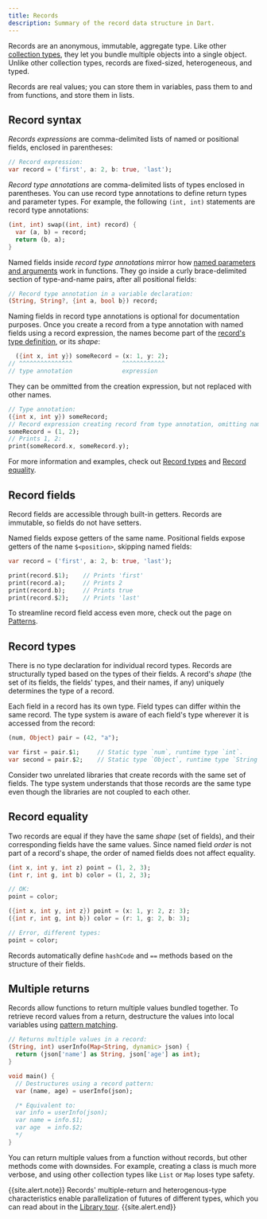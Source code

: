 ```yaml
---
title: Records
description: Summary of the record data structure in Dart.
---
```


Records are an anonymous, immutable, aggregate type. Like other [collection types][], 
they let you bundle multiple objects into a single object. Unlike other collection 
types, records are fixed-sized, heterogeneous, and typed.

Records are real values; you can store them in variables, pass them to and from
functions, and store them in lists.

## Record syntax

_Records expressions_ are comma-delimited lists of named or positional fields,
enclosed in parentheses:

```dart
// Record expression:
var record = ('first', a: 2, b: true, 'last');
```

_Record type annotations_ are comma-delimited lists of types enclosed in parentheses.
You can use record type annotations to define return types and parameter types.
For example, the following `(int, int)` statements are record type annotations:

```dart
(int, int) swap((int, int) record) {
  var (a, b) = record;
  return (b, a);
}
```

Named fields inside _record type annotations_ mirror how
[named parameters and arguments][]
work in functions. They go inside a curly brace-delimited
section of type-and-name pairs, after all positional fields:

```dart
// Record type annotation in a variable declaration:
(String, String?, {int a, bool b}) record;
```

Naming fields in record type annotations is optional for documentation purposes.
Once you create a record from a type annotation with named fields using a record
expression, the names become part of the [record's type definition](#record-types),
or its _shape_:

```dart 
  ({int x, int y}) someRecord = (x: 1, y: 2);
// ^^^^^^^^^^^^^^^              ^^^^^^^^^^^^
// type annotation              expression
```

They can be ommitted from the creation expression, but not replaced
with other names.

```dart
// Type annotation:
({int x, int y}) someRecord;
// Record expression creating record from type annotation, omitting names:
someRecord = (1, 2);
// Prints 1, 2:
print(someRecord.x, someRecord.y);
```

For more information and examples, check out [Record types](#record-types) and
[Record equality](#record-equality).

## Record fields

Record fields are accessible through built-in getters. Records are immutable,
so fields do not have setters. 

Named fields expose getters of the same name. Positional fields expose getters
of the name `$<position>`, skipping named fields:

```dart
var record = ('first', a: 2, b: true, 'last');

print(record.$1);    // Prints 'first'
print(record.a);     // Prints 2
print(record.b);     // Prints true
print(record.$2);    // Prints 'last'
```

To streamline record field access even more, 
check out the page on [Patterns][pattern].

## Record types

There is no type declaration for individual record types. Records are structurally
typed based on the types of their fields. A record's _shape_ (the set of its fields,
the fields' types, and their names, if any) uniquely determines the type of a record. 

Each field in a record has its own type. Field types can differ within the same
record. The type system is aware of each field's type wherever it is accessed
from the record:

```dart
(num, Object) pair = (42, "a");

var first = pair.$1;     // Static type `num`, runtime type `int`.
var second = pair.$2;    // Static type `Object`, runtime type `String`.
```

Consider two unrelated libraries that create records with the same set of fields.
The type system understands that those records are the same type even though the
libraries are not coupled to each other.

## Record equality

Two records are equal if they have the same _shape_ (set of fields),
and their corresponding fields have the same values.
Since named field _order_ is not part of a record's shape, the order of named
fields does not affect equality.

```dart
(int x, int y, int z) point = (1, 2, 3);
(int r, int g, int b) color = (1, 2, 3);

// OK:
point = color;
```

```dart
({int x, int y, int z}) point = (x: 1, y: 2, z: 3);
({int r, int g, int b}) color = (r: 1, g: 2, b: 3);

// Error, different types:
point = color;
```

Records automatically define `hashCode` and `==` methods based on the structure
of their fields.

## Multiple returns

Records allow functions to return multiple values bundled together.
To retrieve record values from a return,
destructure the values into local variables using [pattern matching][pattern].

```dart
// Returns multiple values in a record:
(String, int) userInfo(Map<String, dynamic> json) {
  return (json['name'] as String, json['age'] as int);
}

void main() {
  // Destructures using a record pattern:
  var (name, age) = userInfo(json);

  /* Equivalent to:
  var info = userInfo(json);
  var name = info.$1;
  var age  = info.$2;
  */
}
```

You can return multiple values from a function without records,
but other methods come with downsides.
For example, creating a class is much more verbose, and using other collection
types like `List` or `Map` loses type safety. 

{{site.alert.note}}
  Records' multiple-return and heterogenous-type characteristics enable
  parallelization of futures of different types, which you can read about in the
  [Library tour][].
{{site.alert.end}}

[collection types]: /language/collections
[pattern]: /language/patterns#destructuring-multiple-returns
[Library tour]: /guides/libraries/library-tour#handling-errors-for-multiple-futures
[named parameters and arguments]: /language/functions#named-parameters